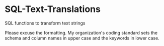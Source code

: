 # SQL-Text-Translations
SQL functions to transform text strings

Please excuse the formatting. 
My organization's coding standard sets the schema and column names in upper case and the keywords in lower case.
